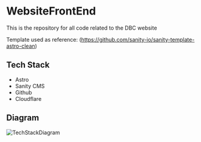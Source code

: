 # WebsiteFrontEnd

This is the repository for all code related to the DBC website

Template used as reference: (https://github.com/sanity-io/sanity-template-astro-clean)

## Tech Stack

- Astro
- Sanity CMS
- Github
- Cloudflare

## Diagram

![TechStackDiagram](https://github.com/DallasBicycleCoalition/WebsiteFrontEnd/assets/85081861/f0e3e4e8-0292-4808-b43e-124771989f63)
